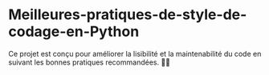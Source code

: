 # Meilleures-pratiques-de-style-de-codage-en-Python
Ce projet est conçu pour améliorer la lisibilité et la maintenabilité du code en suivant les bonnes pratiques recommandées. 🐍✨
